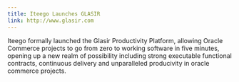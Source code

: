 ```yaml
---
title: Iteego Launches GLASIR
link: http://www.glasir.com
---
```

Iteego formally launched the Glasir Productivity Platform,
allowing Oracle Commerce projects to go from zero to working
software in five minutes, opening up a new realm of possibility
including strong executable functional contracts, continuous
delivery and unparalleled producivity in oracle commerce projects.